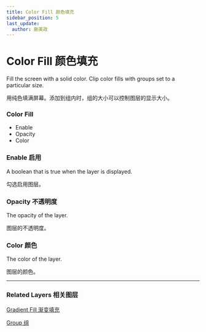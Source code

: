 ```yaml
---
title: Color Fill 颜色填充
sidebar_position: 5
last_update:
  author: 蒯美政
---
```


# Color Fill 颜色填充

Fill the screen with a solid color. Clip color fills with groups set to a particular size.

用纯色填满屏幕。添加到组内时，组的大小可以控制图层的显示大小。

<div class="patch-container">
 <div class="patch layer">
  <h3>Color Fill</h3>
   <ul class="inputs"> 
    <li>Enable</li>  
    <li>Opacity</li>
    <li>Color</li>
   </ul>
 </div>
</div>

### Enable 启用

A boolean that is true when the layer is displayed.

勾选启用图层。

### Opacity 不透明度

The opacity of the layer.

图层的不透明度。

### Color 颜色

The color of the layer.

图层的颜色。

------

### Related Layers 相关图层

[Gradient Fill 渐变填充](./Grdient%20Fill.md)

[Group 组](./Group.md)
